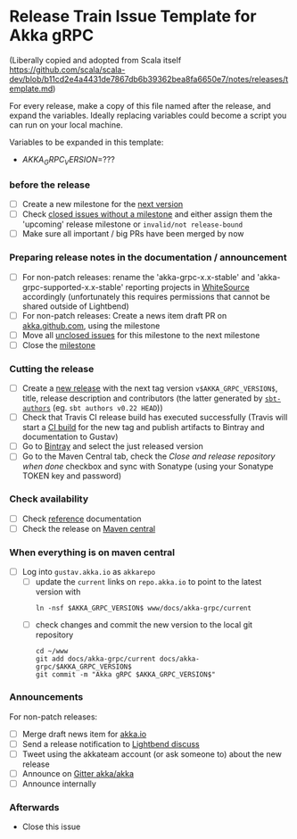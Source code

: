 # Release Train Issue Template for Akka gRPC

(Liberally copied and adopted from Scala itself https://github.com/scala/scala-dev/blob/b11cd2e4a4431de7867db6b39362bea8fa6650e7/notes/releases/template.md)

For every release, make a copy of this file named after the release, and expand the variables.
Ideally replacing variables could become a script you can run on your local machine.

Variables to be expanded in this template:
- $AKKA_GRPC_VERSION$=??? 

### before the release

- [ ] Create a new milestone for the [next version](https://github.com/akka/akka-grpc/milestones)
- [ ] Check [closed issues without a milestone](https://github.com/akka/akka-grpc/issues?utf8=%E2%9C%93&q=is%3Aissue%20is%3Aclosed%20no%3Amilestone) and either assign them the 'upcoming' release milestone or `invalid/not release-bound`
- [ ] Make sure all important / big PRs have been merged by now

### Preparing release notes in the documentation / announcement

- [ ] For non-patch releases: rename the 'akka-grpc-x.x-stable' and 'akka-grpc-supported-x.x-stable' reporting projects in [WhiteSource](https://saas.whitesourcesoftware.com/Wss/WSS.html) accordingly (unfortunately this requires permissions that cannot be shared outside of Lightbend)
- [ ] For non-patch releases: Create a news item draft PR on [akka.github.com](https://github.com/akka/akka.github.com), using the milestone
- [ ] Move all [unclosed issues](https://github.com/akka/akka-grpc/issues?q=is%3Aopen+is%3Aissue+milestone%3A$AKKA_GRPC_VERSION$) for this milestone to the next milestone
- [ ] Close the [milestone](https://github.com/akka/akka-grpc/milestones?direction=asc&sort=due_date)

### Cutting the release

- [ ] Create a [new release](https://github.com/akka/akka-grpc/releases/new) with the next tag version `v$AKKA_GRPC_VERSION$`, title, release description and contributors (the latter generated by [`sbt-authors`](https://github.com/2m/authors) (eg. `sbt authors v0.22 HEAD`))
- [ ] Check that Travis CI release build has executed successfully (Travis will start a [CI build](https://travis-ci.org/akka/akka-grpc/builds) for the new tag and publish artifacts to Bintray and documentation to Gustav)
- [ ] Go to [Bintray](https://bintray.com/akka/maven/akka-grpc) and select the just released version
- [ ] Go to the Maven Central tab, check the *Close and release repository when done* checkbox and sync with Sonatype (using your Sonatype TOKEN key and password)

### Check availability

- [ ] Check [reference](https://doc.akka.io/docs/akka-grpc/$AKKA_GRPC_VERSION$/) documentation
- [ ] Check the release on [Maven central](http://central.maven.org/maven2/com/lightbend/akka/grpc/akka-grpc-scalapb-protoc-plugin_2.12/$AKKA_GRPC_VERSION$/)

### When everything is on maven central
  - [ ] Log into `gustav.akka.io` as `akkarepo` 
    - [ ] update the `current` links on `repo.akka.io` to point to the latest version with
         ```
         ln -nsf $AKKA_GRPC_VERSION$ www/docs/akka-grpc/current
         ```
    - [ ] check changes and commit the new version to the local git repository
         ```
         cd ~/www
         git add docs/akka-grpc/current docs/akka-grpc/$AKKA_GRPC_VERSION$
         git commit -m "Akka gRPC $AKKA_GRPC_VERSION$"
         ```

### Announcements

For non-patch releases:

- [ ] Merge draft news item for [akka.io](https://github.com/akka/akka.github.com)
- [ ] Send a release notification to [Lightbend discuss](https://discuss.akka.io)
- [ ] Tweet using the akkateam account (or ask someone to) about the new release
- [ ] Announce on [Gitter akka/akka](https://gitter.im/akka/akka)
- [ ] Announce internally

### Afterwards

- Close this issue
